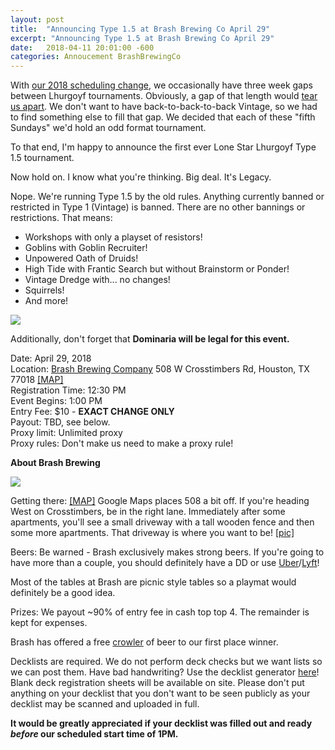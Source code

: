 ```yaml
---
layout: post
title:  "Announcing Type 1.5 at Brash Brewing Co April 29"
excerpt: "Announcing Type 1.5 at Brash Brewing Co April 29"
date:   2018-04-11 20:01:00 -600
categories: Annoucement BrashBrewingCo
---
```


With [our 2018 scheduling change](http://lonestarlhurgoyfs.com/2017-12-22-Announcement-Changes-to-Vintage-Scheduling-in-2018/), we occasionally have three week gaps between Lhurgoyf tournaments. Obviously, a gap of that length would [tear us apart](https://media1.giphy.com/media/3o751ZGnnh1aRKf34Q/200.gif). We don't want to have back-to-back-to-back Vintage, so we had to find something else to fill that gap. We decided that each of these "fifth Sundays" we'd hold an odd format tournament.

To that end, I'm happy to announce the first ever Lone Star Lhurgoyf Type 1.5 tournament.

Now hold on. I know what you're thinking. Big deal. It's Legacy.

Nope. We're running Type 1.5 by the old rules. Anything currently banned or restricted in Type 1 (Vintage) is banned. There are no other bannings or restrictions. That means:

* Workshops with only a playset of resistors!
* Goblins with Goblin Recruiter!
* Unpowered Oath of Druids!
* High Tide with Frantic Search but without Brainstorm or Ponder!
* Vintage Dredge with... no changes!
* Squirrels!
* And more!

![](https://images.lonestarlhurgoyfs.com/2018-04-29/type_15_cards.jpg)

Additionally, don't forget that **Dominaria will be legal for this event.**

Date: April 29, 2018  
Location: [Brash Brewing Company](https://www.facebook.com/Brash-brewing-company-229796680431006/)  508 W Crosstimbers Rd, Houston, TX 77018 [[MAP]](https://goo.gl/maps/JbUmv9nZm1B2)  
Registration Time: 12:30 PM  
Event Begins: 1:00 PM  
Entry Fee: $10 - **EXACT CHANGE ONLY**  
Payout: TBD, see below.  
Proxy limit: Unlimited proxy  
Proxy rules: Don't make us need to make a proxy rule!  

**About Brash Brewing**

![](https://images.lonestarlhurgoyfs.com/brash/logo.png)

Getting there: [[MAP]](https://goo.gl/maps/JbUmv9nZm1B2) Google Maps places 508 a bit off. If you're heading West on Crosstimbers, be in the right lane. Immediately after some apartments, you'll see a small driveway with a tall wooden fence and then some more apartments. That driveway is where you want to be! [[pic]](https://images.lonestarlhurgoyfs.com/brash/map.png)

Beers: Be warned - Brash exclusively makes strong beers. If you're going to have more than a couple, you should definitely have a DD or use [Uber](https://uber.com/invite/xpd86)/[Lyft](https://lyft.com/ici/SAM51400)!

Most of the tables at Brash are picnic style tables so a playmat would definitely be a good idea.

Prizes: We payout ~90% of entry fee in cash top top 4. The remainder is kept for expenses.

Brash has offered a free [crowler](http://www.bonappetit.com/drinks/beer/article/what-is-a-crowler-beer) of beer to our first place winner.

Decklists are required. We do not perform deck checks but we want lists so we can post them. Have bad handwriting? Use the decklist generator [here](https://decklist.org)! Blank deck registration sheets will be available on site. Please don't put anything on your decklist that you don't want to be seen publicly as your decklist may be scanned and uploaded in full.

**It would be greatly appreciated if your decklist was filled out and ready *before* our scheduled start time of 1PM.**